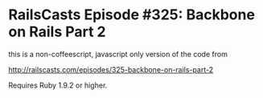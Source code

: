 # RailsCasts Episode #325: Backbone on Rails Part 2

this is a non-coffeescript, javascript only version of the code from

http://railscasts.com/episodes/325-backbone-on-rails-part-2

Requires Ruby 1.9.2 or higher.
